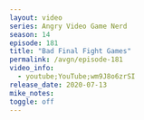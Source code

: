 ```yaml
---
layout: video
series: Angry Video Game Nerd
season: 14
episode: 181
title: "Bad Final Fight Games"
permalink: /avgn/episode-181
video_info:
  - youtube;YouTube;wm9J8o6zrSI
release_date: 2020-07-13
mike_notes:
toggle: off
---
```

